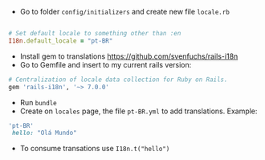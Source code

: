 - Go to folder `config/initializers` and create new file `locale.rb`

```ruby

# Set default locale to something other than :en
I18n.default_locale = "pt-BR"
```

- Install gem to translations https://github.com/svenfuchs/rails-i18n
- Go to Gemfile and insert to my current rails version:

```ruby
# Centralization of locale data collection for Ruby on Rails.
gem 'rails-i18n', '~> 7.0.0'
```

- Run `bundle`
- Create on `locales` page, the file `pt-BR.yml` to add translations. Example:

```ruby
'pt-BR'
 hello: "Olá Mundo"
```

- To consume transations use `I18n.t("hello")`

